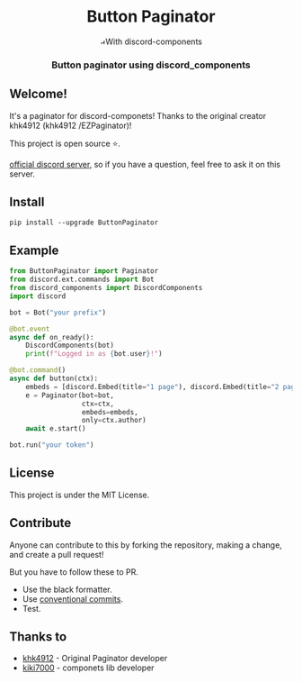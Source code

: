 <div align="center">
    <div>
        <h1>Button Paginator</h1>
        <span> <a href="https://pypi.org/project/discord-components"><img src="https://raw.githubusercontent.com/kiki7000/discord.py-components/master/.github/logo.png" alt="discord-components logo" height="10" style="border-radius: 50%"></a>With discord-components</span>
    </div>
    <div>
    </div>
    <div>
        <h3>Button paginator using discord_components</h3>
    </div>
</div>

## Welcome!
It's a paginator for discord-componets! Thanks to the original creator khk4912 (khk4912 /EZPaginator)!

This project is open source ⭐.

[official discord server](https://discord.gg/pKM6stqPxS), so if you have a question, feel free to ask it on this server.
## Install
```
pip install --upgrade ButtonPaginator
```

## Example
```py
from ButtonPaginator import Paginator
from discord.ext.commands import Bot
from discord_components import DiscordComponents
import discord

bot = Bot("your prefix")

@bot.event
async def on_ready():
    DiscordComponents(bot)
    print(f"Logged in as {bot.user}!")

@bot.command()
async def button(ctx):
    embeds = [discord.Embed(title="1 page"), discord.Embed(title="2 page"), discord.Embed(title="3 page"), discord.Embed(title="4 page"), discord.Embed(title="5 page")]
    e = Paginator(bot=bot,
                  ctx=ctx,
                  embeds=embeds,
                  only=ctx.author)
    await e.start()

bot.run("your token")
```

## License
This project is under the MIT License.

## Contribute
Anyone can contribute to this by forking the repository, making a change, and create a pull request!

But you have to follow these to PR.
+ Use the black formatter.
+ Use [conventional commits](https://www.conventionalcommits.org/en/v1.0.0/).
+ Test.

## Thanks to
+ [khk4912](https://github.com/khk4912/EZPaginator) - Original Paginator developer
+ [kiki7000](https://github.com/kiki7000/discord.py-components) - componets lib developer
